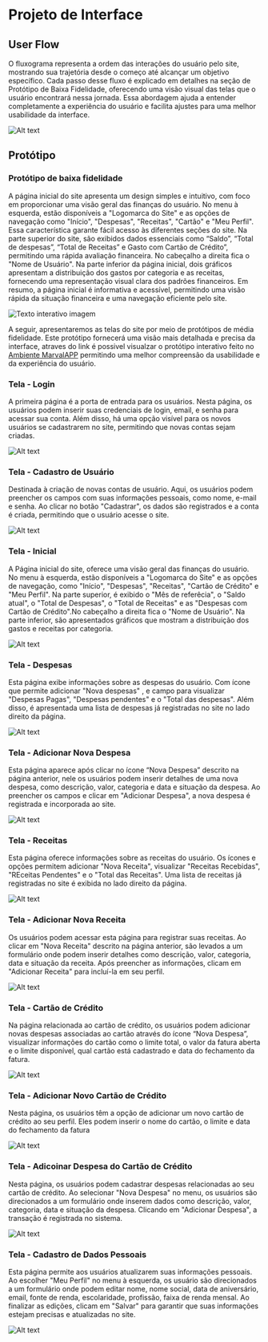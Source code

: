 
# Projeto de Interface

## User Flow

O fluxograma representa a ordem das interações do usuário pelo site, mostrando sua trajetória desde o começo até alcançar um objetivo específico. Cada passo desse fluxo é explicado em detalhes na seção de Protótipo de Baixa Fidelidade, oferecendo uma visão visual das telas que o usuário encontrará nessa jornada. Essa abordagem ajuda a entender completamente a experiência do usuário e facilita ajustes para uma melhor usabilidade da interface.


![Alt text](img/Fluxo.jpg)

## Protótipo

### Protótipo de baixa fidelidade

A página inicial do site apresenta um design simples e intuitivo, com foco em proporcionar uma visão geral das finanças do usuário. 
No menu à esquerda, estão disponíveis a "Logomarca do Site" e  as opções de navegação como "Início", "Despesas", "Receitas", "Cartão" e "Meu Perfil". Essa característica garante fácil acesso às diferentes seções do site.
Na parte superior do site, são exibidos dados essenciais como “Saldo”, “Total de despesas”, “Total de Receitas” e Gasto com Cartão de Crédito”, permitindo uma rápida avaliação financeira. No cabeçalho a direita fica o "Nome de Usuário".
Na parte inferior da página inicial, dois gráficos apresentam a distribuição dos gastos por categoria e as receitas, fornecendo uma representação visual clara dos padrões financeiros. Em resumo, a página inicial é informativa e acessível, permitindo uma visão rápida da situação financeira e uma navegação eficiente pelo site. 

 ![Texto interativo imagem](img/Baixa_Fidelidade.jpg)

A seguir, apresentaremos as telas do site por meio de protótipos de média fidelidade. Este protótipo fornecerá uma visão mais detalhada e precisa da interface, atraves do link é possivel visualzar o protótipo  interativo feito no [Ambiente MarvalAPP](https://marvelapp.com/prototype/305739f6/screen/92814751)  permitindo uma melhor compreensão da usabilidade e da experiência do usuário.


### Tela - Login

A primeira página é a porta de entrada para os usuários. Nesta página, os usuários podem inserir suas credenciais de login, email, e senha para acessar sua conta. Além disso, há uma opção visível para os novos usuários se cadastrarem no site, permitindo que novas contas sejam criadas.

![Alt text](img/Login.png)

### Tela - Cadastro de Usuário 

Destinada à criação de novas contas de usuário. Aqui, os usuários podem preencher os campos com suas informações pessoais, como nome, e-mail e senha. Ao clicar no botão "Cadastrar", os dados são registrados e a conta é criada, permitindo que o usuário acesse o site.

![Alt text](img/Cadastro.png)

### Tela - Inicial

A Página inicial do site, oferece uma visão geral das finanças do usuário. No menu à esquerda, estão disponíveis a "Logomarca do Site" e  as opções de navegação, como "Início", "Despesas", "Receitas", "Cartão de Crédito" e "Meu Perfil". Na parte superior, é exibido o "Mês de referêcia", o  "Saldo atual", o "Total de Despesas", o "Total de Receitas" e as "Despesas com Cartão de Crédito".No cabeçalho a direita fica o "Nome de Usuário". Na parte inferior, são apresentados gráficos que mostram a distribuição dos gastos e receitas por categoria.

![Alt text](img/Inicial.png)

### Tela - Despesas

Esta página exibe informações sobre as despesas do usuário. Com ícone que permite adicionar "Nova despesas" , e campo para visualizar "Despesas Pagas", "Despesas pendentes" e o "Total das despesas". Além disso, é apresentada uma lista de despesas já registradas no site no lado direito da página.

![Alt text](img/Despesas.png)

### Tela - Adicionar Nova Despesa

Esta página aparece após clicar no ícone “Nova Despesa” descrito na página anterior, nele os usuários podem inserir detalhes de uma nova despesa, como descrição, valor, categoria e data e situação da despesa. Ao preencher os campos e clicar em "Adicionar Despesa", a nova despesa é registrada e incorporada ao site.

![Alt text](img/Nova_despesas.png)

### Tela - Receitas

Esta página oferece informações sobre as receitas do usuário. Os ícones e opções permitem adicionar "Nova Receita", visualizar "Receitas Recebidas", "REceitas Pendentes" e o  "Total das Receitas". Uma lista de receitas já registradas no site é exibida no lado direito da página.

![Alt text](img/Receitas.png)

### Tela - Adicionar Nova Receita

Os usuários podem acessar esta página para registrar suas receitas. Ao clicar em "Nova Receita" descrito na página anterior, são levados a um formulário onde podem inserir detalhes como descrição, valor, categoria, data e situação da receita. Após preencher as informações, clicam em "Adicionar Receita" para incluí-la em seu perfil.

![Alt text](img/Nova_receita.png)

### Tela - Cartão de Crédito 

Na página relacionada ao cartão de crédito, os usuários podem adicionar novas despesas associadas ao cartão através do ícone “Nova Despesa”, visualizar informações do cartão como o limite total, o valor da fatura aberta e o limite disponível, qual cartão está cadastrado e data do fechamento da fatura.

![Alt text](img/Caartao.png)

### Tela - Adicionar Novo Cartão de Crédito

Nesta página, os usuários têm a opção de adicionar um novo cartão de crédito ao seu perfil. Eles podem inserir o nome do cartão, o limite e data do fechamento da fatura

![Alt text](img/Adicionar_cartao.png) 

### Tela - Adicoinar Despesa do Cartão de Crédito 

Nesta página, os usuários podem cadastrar despesas relacionadas ao seu cartão de crédito. Ao selecionar "Nova Despesa" no menu, os usuários são direcionados a um formulário onde inserem dados como descrição, valor, categoria, data e situação da despesa. Clicando em "Adicionar Despesa", a transação é registrada no sistema.

![Alt text](img/Despesa_Cartao.png)

### Tela - Cadastro de Dados Pessoais
 
 Esta página permite aos usuários atualizarem suas informações pessoais. Ao escolher "Meu Perfil" no menu à esquerda, os usuário são direcionados a um formulário onde podem editar nome, nome social, data de aniversário, email, fonte de renda, escolaridade, profissão, faixa de renda mensal. Ao finalizar as edições, clicam em "Salvar" para garantir que suas informações estejam precisas e atualizadas no site.

 ![Alt text](img/Perfil.png)
